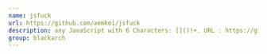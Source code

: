 ```yaml
---
name: jsfuck
url: https://github.com/aemkei/jsfuck
description: any JavaScript with 6 Characters: []()!+. URL : https://github.com/aemkei/jsfuck Groups : blackarch blackarch-misc
group: blackarch
---
```

